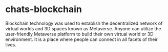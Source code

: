 # chats-blockchain
Blockchain technology was used to establish the decentralized network of virtual worlds and 3D spaces known as Metaverse. Anyone can utilize the user-friendly Metaverse platform to build their own virtual world or 3D environment. It is a place where people can connect in all facets of their lives.
